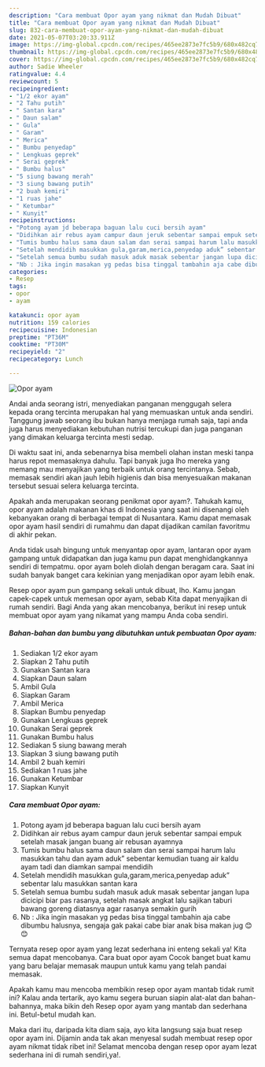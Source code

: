 ```yaml
---
description: "Cara membuat Opor ayam yang nikmat dan Mudah Dibuat"
title: "Cara membuat Opor ayam yang nikmat dan Mudah Dibuat"
slug: 832-cara-membuat-opor-ayam-yang-nikmat-dan-mudah-dibuat
date: 2021-05-07T03:20:33.911Z
image: https://img-global.cpcdn.com/recipes/465ee2873e7fc5b9/680x482cq70/opor-ayam-foto-resep-utama.jpg
thumbnail: https://img-global.cpcdn.com/recipes/465ee2873e7fc5b9/680x482cq70/opor-ayam-foto-resep-utama.jpg
cover: https://img-global.cpcdn.com/recipes/465ee2873e7fc5b9/680x482cq70/opor-ayam-foto-resep-utama.jpg
author: Sadie Wheeler
ratingvalue: 4.4
reviewcount: 5
recipeingredient:
- "1/2 ekor ayam"
- "2 Tahu putih"
- " Santan kara"
- " Daun salam"
- " Gula"
- " Garam"
- " Merica"
- " Bumbu penyedap"
- " Lengkuas geprek"
- " Serai geprek"
- " Bumbu halus"
- "5 siung bawang merah"
- "3 siung bawang putih"
- "2 buah kemiri"
- "1 ruas jahe"
- " Ketumbar"
- " Kunyit"
recipeinstructions:
- "Potong ayam jd beberapa baguan lalu cuci bersih ayam"
- "Didihkan air rebus ayam campur daun jeruk sebentar sampai empuk setelah masak jangan buang air rebusan ayamnya"
- "Tumis bumbu halus sama daun salam dan serai sampai harum lalu masukkan tahu dan ayam aduk” sebentar kemudian tuang air kaldu ayam tadi dan diamkan sampai mendidih"
- "Setelah mendidih masukkan gula,garam,merica,penyedap aduk” sebentar lalu masukkan santan kara"
- "Setelah semua bumbu sudah masuk aduk masak sebentar jangan lupa dicicipi biar pas rasanya, setelah masak angkat lalu sajikan taburi bawang goreng diatasnya agar rasanya semakin gurih"
- "Nb : Jika ingin masakan yg pedas bisa tinggal tambahin aja cabe dibumbu halusnya, sengaja gak pakai cabe biar anak bisa makan jug 😊😊"
categories:
- Resep
tags:
- opor
- ayam

katakunci: opor ayam 
nutrition: 159 calories
recipecuisine: Indonesian
preptime: "PT36M"
cooktime: "PT30M"
recipeyield: "2"
recipecategory: Lunch

---
```



![Opor ayam](https://img-global.cpcdn.com/recipes/465ee2873e7fc5b9/680x482cq70/opor-ayam-foto-resep-utama.jpg)

Andai anda seorang istri, menyediakan panganan menggugah selera kepada orang tercinta merupakan hal yang memuaskan untuk anda sendiri. Tanggung jawab seorang ibu bukan hanya menjaga rumah saja, tapi anda juga harus menyediakan kebutuhan nutrisi tercukupi dan juga panganan yang dimakan keluarga tercinta mesti sedap.

Di waktu  saat ini, anda sebenarnya bisa membeli olahan instan meski tanpa harus repot memasaknya dahulu. Tapi banyak juga lho mereka yang memang mau menyajikan yang terbaik untuk orang tercintanya. Sebab, memasak sendiri akan jauh lebih higienis dan bisa menyesuaikan makanan tersebut sesuai selera keluarga tercinta. 



Apakah anda merupakan seorang penikmat opor ayam?. Tahukah kamu, opor ayam adalah makanan khas di Indonesia yang saat ini disenangi oleh kebanyakan orang di berbagai tempat di Nusantara. Kamu dapat memasak opor ayam hasil sendiri di rumahmu dan dapat dijadikan camilan favoritmu di akhir pekan.

Anda tidak usah bingung untuk menyantap opor ayam, lantaran opor ayam gampang untuk didapatkan dan juga kamu pun dapat menghidangkannya sendiri di tempatmu. opor ayam boleh diolah dengan beragam cara. Saat ini sudah banyak banget cara kekinian yang menjadikan opor ayam lebih enak.

Resep opor ayam pun gampang sekali untuk dibuat, lho. Kamu jangan capek-capek untuk memesan opor ayam, sebab Kita dapat menyajikan di rumah sendiri. Bagi Anda yang akan mencobanya, berikut ini resep untuk membuat opor ayam yang nikamat yang mampu Anda coba sendiri.

<!--inarticleads1-->

##### Bahan-bahan dan bumbu yang dibutuhkan untuk pembuatan Opor ayam:

1. Sediakan 1/2 ekor ayam
1. Siapkan 2 Tahu putih
1. Gunakan  Santan kara
1. Siapkan  Daun salam
1. Ambil  Gula
1. Siapkan  Garam
1. Ambil  Merica
1. Siapkan  Bumbu penyedap
1. Gunakan  Lengkuas geprek
1. Gunakan  Serai geprek
1. Gunakan  Bumbu halus
1. Sediakan 5 siung bawang merah
1. Siapkan 3 siung bawang putih
1. Ambil 2 buah kemiri
1. Sediakan 1 ruas jahe
1. Gunakan  Ketumbar
1. Siapkan  Kunyit




<!--inarticleads2-->

##### Cara membuat Opor ayam:

1. Potong ayam jd beberapa baguan lalu cuci bersih ayam
1. Didihkan air rebus ayam campur daun jeruk sebentar sampai empuk setelah masak jangan buang air rebusan ayamnya
1. Tumis bumbu halus sama daun salam dan serai sampai harum lalu masukkan tahu dan ayam aduk” sebentar kemudian tuang air kaldu ayam tadi dan diamkan sampai mendidih
1. Setelah mendidih masukkan gula,garam,merica,penyedap aduk” sebentar lalu masukkan santan kara
1. Setelah semua bumbu sudah masuk aduk masak sebentar jangan lupa dicicipi biar pas rasanya, setelah masak angkat lalu sajikan taburi bawang goreng diatasnya agar rasanya semakin gurih
1. Nb : Jika ingin masakan yg pedas bisa tinggal tambahin aja cabe dibumbu halusnya, sengaja gak pakai cabe biar anak bisa makan jug 😊😊




Ternyata resep opor ayam yang lezat sederhana ini enteng sekali ya! Kita semua dapat mencobanya. Cara buat opor ayam Cocok banget buat kamu yang baru belajar memasak maupun untuk kamu yang telah pandai memasak.

Apakah kamu mau mencoba membikin resep opor ayam mantab tidak rumit ini? Kalau anda tertarik, ayo kamu segera buruan siapin alat-alat dan bahan-bahannya, maka bikin deh Resep opor ayam yang mantab dan sederhana ini. Betul-betul mudah kan. 

Maka dari itu, daripada kita diam saja, ayo kita langsung saja buat resep opor ayam ini. Dijamin anda tak akan menyesal sudah membuat resep opor ayam nikmat tidak ribet ini! Selamat mencoba dengan resep opor ayam lezat sederhana ini di rumah sendiri,ya!.

